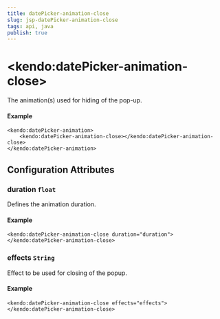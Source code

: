 ```yaml
---
title: datePicker-animation-close
slug: jsp-datePicker-animation-close
tags: api, java
publish: true
---
```


# \<kendo:datePicker-animation-close\>

The animation(s) used for hiding of the pop-up.

#### Example
    <kendo:datePicker-animation>
        <kendo:datePicker-animation-close></kendo:datePicker-animation-close>
    </kendo:datePicker-animation>

## Configuration Attributes

### duration `float`

Defines the animation duration.

#### Example
    <kendo:datePicker-animation-close duration="duration">
    </kendo:datePicker-animation-close>

### effects `String`

Effect to be used for closing of the popup.

#### Example
    <kendo:datePicker-animation-close effects="effects">
    </kendo:datePicker-animation-close>

